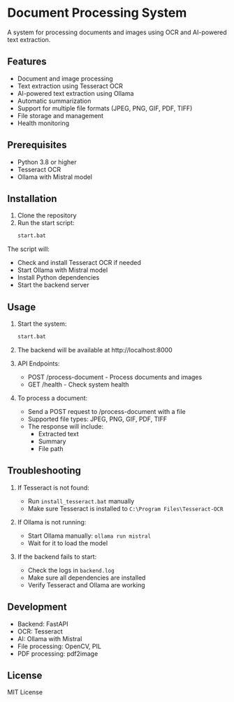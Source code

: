 # Document Processing System

A system for processing documents and images using OCR and AI-powered text extraction.

## Features

- Document and image processing
- Text extraction using Tesseract OCR
- AI-powered text extraction using Ollama
- Automatic summarization
- Support for multiple file formats (JPEG, PNG, GIF, PDF, TIFF)
- File storage and management
- Health monitoring

## Prerequisites

- Python 3.8 or higher
- Tesseract OCR
- Ollama with Mistral model

## Installation

1. Clone the repository
2. Run the start script:
   ```bash
   start.bat
   ```

The script will:
- Check and install Tesseract OCR if needed
- Start Ollama with Mistral model
- Install Python dependencies
- Start the backend server

## Usage

1. Start the system:
   ```bash
   start.bat
   ```

2. The backend will be available at http://localhost:8000

3. API Endpoints:
   - POST /process-document - Process documents and images
   - GET /health - Check system health

4. To process a document:
   - Send a POST request to /process-document with a file
   - Supported file types: JPEG, PNG, GIF, PDF, TIFF
   - The response will include:
     - Extracted text
     - Summary
     - File path

## Troubleshooting

1. If Tesseract is not found:
   - Run `install_tesseract.bat` manually
   - Make sure Tesseract is installed to `C:\Program Files\Tesseract-OCR`

2. If Ollama is not running:
   - Start Ollama manually: `ollama run mistral`
   - Wait for it to load the model

3. If the backend fails to start:
   - Check the logs in `backend.log`
   - Make sure all dependencies are installed
   - Verify Tesseract and Ollama are working

## Development

- Backend: FastAPI
- OCR: Tesseract
- AI: Ollama with Mistral
- File processing: OpenCV, PIL
- PDF processing: pdf2image

## License

MIT License 